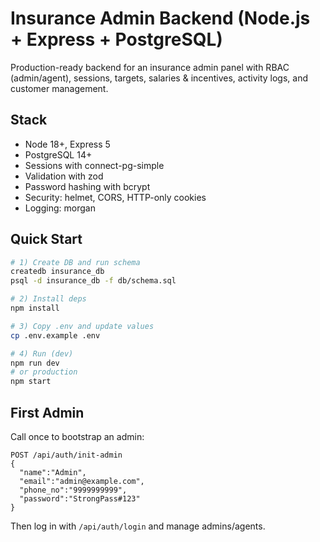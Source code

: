# Insurance Admin Backend (Node.js + Express + PostgreSQL)

Production-ready backend for an insurance admin panel with RBAC (admin/agent), sessions, targets, salaries & incentives, activity logs, and customer management.

## Stack
- Node 18+, Express 5
- PostgreSQL 14+
- Sessions with connect-pg-simple
- Validation with zod
- Password hashing with bcrypt
- Security: helmet, CORS, HTTP-only cookies
- Logging: morgan

## Quick Start
```bash
# 1) Create DB and run schema
createdb insurance_db
psql -d insurance_db -f db/schema.sql

# 2) Install deps
npm install

# 3) Copy .env and update values
cp .env.example .env

# 4) Run (dev)
npm run dev
# or production
npm start
```

## First Admin
Call once to bootstrap an admin:
```
POST /api/auth/init-admin
{
  "name":"Admin",
  "email":"admin@example.com",
  "phone_no":"9999999999",
  "password":"StrongPass#123"
}
```

Then log in with `/api/auth/login` and manage admins/agents.
